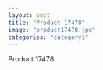 ```yaml
---
layout: post
title: "Product 17478"
image: "product17478.jpg"
categories: "category1"
---
```

Product 17478
